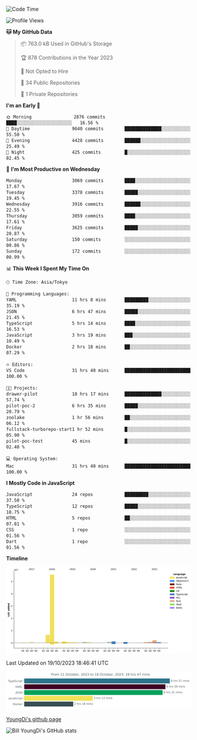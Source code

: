 <!--START_SECTION:waka-->
![Code Time](http://img.shields.io/badge/Code%20Time-47%20hrs%2047%20mins-blue)

![Profile Views](http://img.shields.io/badge/Profile%20Views-91-blue)

**🐱 My GitHub Data** 

> 📦 763.0 kB Used in GitHub's Storage 
 > 
> 🏆 878 Contributions in the Year 2023
 > 
> 🚫 Not Opted to Hire
 > 
> 📜 34 Public Repositories 
 > 
> 🔑 1 Private Repositories 
 > 
**I'm an Early 🐤** 

```text
🌞 Morning                2876 commits        ████░░░░░░░░░░░░░░░░░░░░░   16.56 % 
🌆 Daytime                9640 commits        ██████████████░░░░░░░░░░░   55.50 % 
🌃 Evening                4428 commits        ██████░░░░░░░░░░░░░░░░░░░   25.49 % 
🌙 Night                  425 commits         █░░░░░░░░░░░░░░░░░░░░░░░░   02.45 % 
```
📅 **I'm Most Productive on Wednesday** 

```text
Monday                   3069 commits        ████░░░░░░░░░░░░░░░░░░░░░   17.67 % 
Tuesday                  3378 commits        █████░░░░░░░░░░░░░░░░░░░░   19.45 % 
Wednesday                3916 commits        ██████░░░░░░░░░░░░░░░░░░░   22.55 % 
Thursday                 3059 commits        ████░░░░░░░░░░░░░░░░░░░░░   17.61 % 
Friday                   3625 commits        █████░░░░░░░░░░░░░░░░░░░░   20.87 % 
Saturday                 150 commits         ░░░░░░░░░░░░░░░░░░░░░░░░░   00.86 % 
Sunday                   172 commits         ░░░░░░░░░░░░░░░░░░░░░░░░░   00.99 % 
```


📊 **This Week I Spent My Time On** 

```text
🕑︎ Time Zone: Asia/Tokyo

💬 Programming Languages: 
YAML                     11 hrs 8 mins       █████████░░░░░░░░░░░░░░░░   35.19 % 
JSON                     6 hrs 47 mins       █████░░░░░░░░░░░░░░░░░░░░   21.45 % 
TypeScript               5 hrs 14 mins       ████░░░░░░░░░░░░░░░░░░░░░   16.53 % 
JavaScript               3 hrs 19 mins       ███░░░░░░░░░░░░░░░░░░░░░░   10.49 % 
Docker                   2 hrs 18 mins       ██░░░░░░░░░░░░░░░░░░░░░░░   07.29 % 

🔥 Editors: 
VS Code                  31 hrs 40 mins      █████████████████████████   100.00 % 

🐱‍💻 Projects: 
drawer-pilot             18 hrs 17 mins      ██████████████░░░░░░░░░░░   57.74 % 
pilot-poc-2              6 hrs 35 mins       █████░░░░░░░░░░░░░░░░░░░░   20.79 % 
zoolake                  1 hr 56 mins        ██░░░░░░░░░░░░░░░░░░░░░░░   06.12 % 
fullstack-turborepo-start1 hr 52 mins        █░░░░░░░░░░░░░░░░░░░░░░░░   05.90 % 
pilot-poc-test           45 mins             █░░░░░░░░░░░░░░░░░░░░░░░░   02.40 % 

💻 Operating System: 
Mac                      31 hrs 40 mins      █████████████████████████   100.00 % 
```

**I Mostly Code in JavaScript** 

```text
JavaScript               24 repos            █████████░░░░░░░░░░░░░░░░   37.50 % 
TypeScript               12 repos            █████░░░░░░░░░░░░░░░░░░░░   18.75 % 
HTML                     5 repos             ██░░░░░░░░░░░░░░░░░░░░░░░   07.81 % 
CSS                      1 repo              ░░░░░░░░░░░░░░░░░░░░░░░░░   01.56 % 
Dart                     1 repo              ░░░░░░░░░░░░░░░░░░░░░░░░░   01.56 % 
```



**Timeline**

![Lines of Code chart](https://raw.githubusercontent.com/Youngdi/Youngdi/master/assets/bar_graph.png)


 Last Updated on 19/10/2023 18:46:41 UTC
<!--END_SECTION:waka-->

![wakatime](./images/stat.svg)

[YoungDi's github page](https://youngdi.github.io)

![Bill YoungDi's GitHub stats](https://github-readme-stats.vercel.app/api?username=youngdi&count_private=true&show_icons=true)
